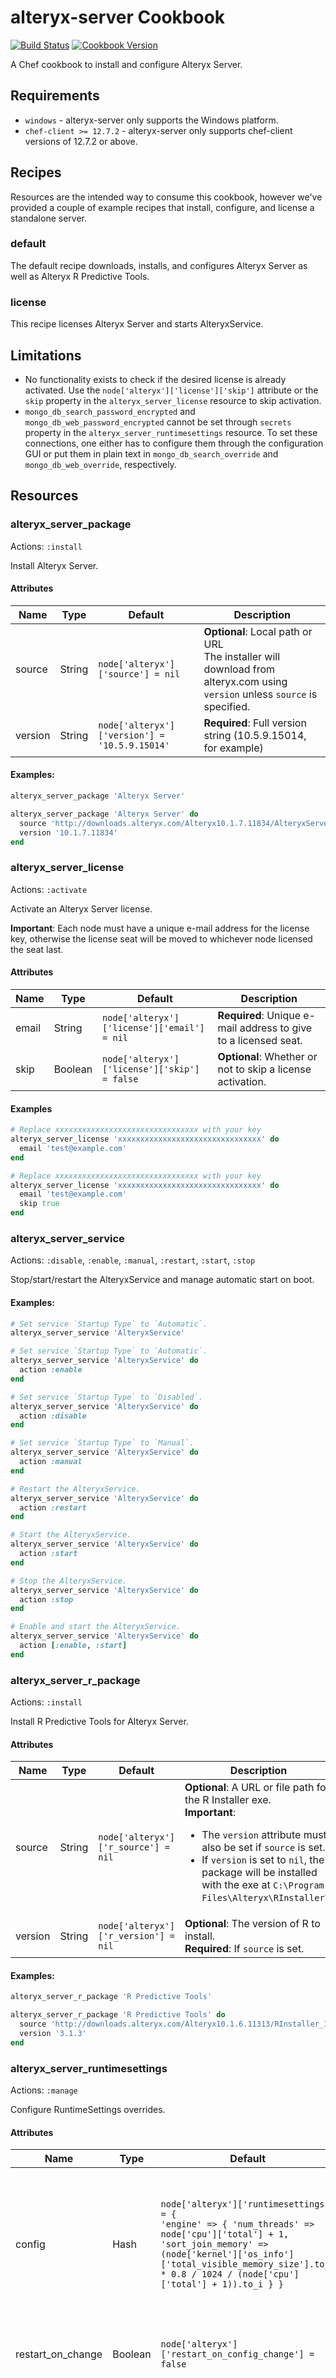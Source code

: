 alteryx-server Cookbook
================================
[![Build Status](https://travis-ci.org/alteryx/cookbook-alteryx-server.svg?branch=master)](https://travis-ci.org/alteryx/cookbook-alteryx-server) [![Cookbook Version](https://img.shields.io/cookbook/v/alteryx-server.svg)](https://supermarket.chef.io/cookbooks/alteryx-server)

A Chef cookbook to install and configure Alteryx Server.

Requirements
------------
- `windows` - alteryx-server only supports the Windows platform.
- `chef-client >= 12.7.2` - alteryx-server only supports chef-client versions of 12.7.2 or above.

Recipes
-------
Resources are the intended way to consume this cookbook, however we've provided a couple of example recipes that install, configure, and license a standalone server.

### default

The default recipe downloads, installs, and configures Alteryx Server as well as Alteryx R Predictive Tools.

### license

This recipe licenses Alteryx Server and starts AlteryxService.

Limitations
-----------

- No functionality exists to check if the desired license is already activated. Use the `node['alteryx']['license']['skip']` attribute or the `skip` property in the `alteryx_server_license` resource to skip activation.
- `mongo_db_search_password_encrypted` and `mongo_db_web_password_encrypted` cannot be set through `secrets` property in the `alteryx_server_runtimesettings` resource. To set these connections, one either has to configure them through the configuration GUI or put them in plain text in `mongo_db_search_override` and `mongo_db_web_override`, respectively.

Resources
---------

### alteryx_server_package
Actions: `:install`

Install Alteryx Server.

#### Attributes
|Name  |Type  |Default|Description|
|------|------|-------|-----------|
|source|String|`node['alteryx']['source'] = nil`  |**Optional**: Local path or URL<br/>The installer will download from alteryx.com using `version` unless `source` is specified.|
|version|String|`node['alteryx']['version'] = '10.5.9.15014'`|**Required**: Full version string (10.5.9.15014, for example)|

#### Examples:

```ruby
alteryx_server_package 'Alteryx Server'
```

```ruby
alteryx_server_package 'Alteryx Server' do
  source 'http://downloads.alteryx.com/Alteryx10.1.7.11834/AlteryxServerInstallx64_10.1.7.11834.exe'
  version '10.1.7.11834'
end
```

### alteryx_server_license
Actions: `:activate`

Activate an Alteryx Server license.

**Important**: Each node must have a unique e-mail address for the license key, otherwise the license seat will be moved to whichever node licensed the seat last.

#### Attributes
|Name  |Type  |Default|Description|
|------|------|-------|-----------|
|email |String|`node['alteryx']['license']['email'] = nil`|**Required**: Unique e-mail address to give to a licensed seat.|
|skip |Boolean|`node['alteryx']['license']['skip'] = false`|**Optional**: Whether or not to skip a license activation.|

#### Examples

```ruby
# Replace xxxxxxxxxxxxxxxxxxxxxxxxxxxxxxxx with your key
alteryx_server_license 'xxxxxxxxxxxxxxxxxxxxxxxxxxxxxxxx' do
  email 'test@example.com'
end
```

```ruby
# Replace xxxxxxxxxxxxxxxxxxxxxxxxxxxxxxxx with your key
alteryx_server_license 'xxxxxxxxxxxxxxxxxxxxxxxxxxxxxxxx' do
  email 'test@example.com'
  skip true
end
```
### alteryx_server_service
Actions: `:disable`, `:enable`, `:manual`, `:restart`, `:start`, `:stop`

Stop/start/restart the AlteryxService and manage automatic start on boot.

#### Examples:

```ruby
# Set service `Startup Type` to `Automatic`.
alteryx_server_service 'AlteryxService'
```

```ruby
# Set service `Startup Type` to `Automatic`.
alteryx_server_service 'AlteryxService' do
  action :enable
end
```

```ruby
# Set service `Startup Type` to `Disabled`.
alteryx_server_service 'AlteryxService' do
  action :disable
end
```

```ruby
# Set service `Startup Type` to `Manual`.
alteryx_server_service 'AlteryxService' do
  action :manual
end
```

```ruby
# Restart the AlteryxService.
alteryx_server_service 'AlteryxService' do
  action :restart
end
```

```ruby
# Start the AlteryxService.
alteryx_server_service 'AlteryxService' do
  action :start
end
```

```ruby
# Stop the AlteryxService.
alteryx_server_service 'AlteryxService' do
  action :stop
end
```

```ruby
# Enable and start the AlteryxService.
alteryx_server_service 'AlteryxService' do
  action [:enable, :start]
end
```

### alteryx_server_r_package
Actions: `:install`

Install R Predictive Tools for Alteryx Server.

#### Attributes
|Name   |Type  |Default|Description|
|-------|------|-------|-----------|
|source |String|`node['alteryx']['r_source'] = nil`|**Optional**: A URL or file path for the R Installer exe.<br/>**Important**:<ul><li>The `version` attribute must also be set if `source` is set.</li><li>If `version` is set to `nil`, the package will be installed with the exe at `C:\Program Files\Alteryx\RInstaller\`.</li></ul>|
|version|String|`node['alteryx']['r_version'] = nil`|**Optional**: The version of R to install.<br/>**Required**: If `source` is set.|

#### Examples:
```ruby
alteryx_server_r_package 'R Predictive Tools'
```

```ruby
alteryx_server_r_package 'R Predictive Tools' do
  source 'http://downloads.alteryx.com/Alteryx10.1.6.11313/RInstaller_10.1.6.11313.exe'
  version '3.1.3'
end
```

### alteryx_server_runtimesettings
Actions: `:manage`

Configure RuntimeSettings overrides.

#### Attributes
|Name  |Type  |Default|Description|
|------|------|-------|-----------|
|config           |Hash   |`node['alteryx']['runtimesettings'] = {`<br/>  `'engine' => { 'num_threads' => node['cpu']['total'] + 1,`<br/>  `'sort_join_memory' =>`<br/>    `(node['kernel']['os_info']['total_visible_memory_size'].to_i`<br/>      `* 0.8 / 1024 / (node['cpu']['total'] + 1)).to_i } }`|**Optional**: Configure RuntimeSettings.xml given a hash of settings. `num_threads` is set to the number of cores plus one. `sort_join_memory` is set to 80% of the total memory divided by `num_threads`.|
|restart_on_change|Boolean|`node['alteryx']['restart_on_config_change'] = false`|**Optional**: Restart the AlteryxService service when RuntimeSettings.xml has changed.|
|secrets          |Hash   |`nil`|**Optional**: A hash of secrets/passwords to be encrypted. See the examples section below for valid options.<br/><br/>By default we set this to `nil` instead of a `node` attribute as these values should be stored securely. Look at encrypted databags, chef-vault, citadel and others.|

##### `config` options
The `config` attribute by default will look for settings under `node['alteryx']['runtimesettings']`. The recommended way to configure properties in `RuntimeSettings.xml` is to set attributes per node or per role under `node['alteryx']['runtimesettings']`. To disable the controller, for example, add the following line to `attributes/default.rb`:
```ruby
default['alteryx']['runtimesettings']['controller']['controller_enabled'] = false
```

One could also achieve the same result by passing a hash directly to `alteryx_server_runtimesettings`. See the example below.

#### Examples:
```ruby
alteryx_server_runtimesettings 'RuntimeSettings.xml'
```

```ruby
alteryx_server_runtimesettings 'Configure RuntimeSettings' do
  config(
    controller: {
      controller_enabled: false,
      logging_enabled: true,
      logging_path: 'C:\\Some\\Log\\File.log'
    },
    worker: {
      thread_count: 8
    }
  ),
  secrets(
    mongo_password: 'somesupersecretmongopassword',
    remote_secret: 'thecontrollerssecret',
    server_secret: 'thelocalserversecret',
    smtp_password: 'somesupersecretsmtppassword'
  )
  restart_on_change true
end
```
#### Options
##### `controller` options
The following contains available options and descriptions for child settings under the `controller` attribute.

|Name|Type|Default value|Description|
|----|----|-------------|-----------|
|cleanup_queue_inputs_time_to_live|`Integer`<br/>(min)|`0`|The age of queue input items (uploaded files) before `Time.now` to remove. Tuning this setting may help to reduce the amount of drive space necessary as the system is used.|
|cleanup_queue_time_to_live|`Integer`<br/>(min)|`0`|The age of queue items and results before `Time.now` to remove. Tuning this setting may help to reduce the amount of drive space necessary as the system is used.|
|cleanup_scheduler_time_to_live|`Integer`<br/>(min)|`0`|The age of scheduler items before `Time.now` to remove. Tuning this setting may help to reduce the amount of drive space necessary as the system is used.|
|controller_enabled|`Boolean`|`true`|`true` if this node is the Controller, `false` if not. Only run one Controller per Server.|
|embedded_mongo_db_enabled|`Boolean`|`false`|`true` if Embedded MongoDB is enabled (default for Private Server), `false` if using SQLite or User-managed MongoDB.|
|embedded_mongo_db_root_path|`String`|`'C:\\ProgramData\\`<br/>`Alteryx\\Service\\`<br/>`Persistence\\Mongo'`|Necessary only if you are using Embedded MongoDB. The root path is the location where database files should be stored.|
|gallery_enabled|`Boolean`|`false`|`true` if this node is a Gallery, `false` otherwise.|
|logging_enabled|`Boolean`|`false`|If `true`, logging is enabled otherwise logging disabled.|
|logging_file_max_size|`Integer`<br/>(mb)|`10`|Approximate log file size before rotating.|
|logging_path|`String`|`'C:\\ProgramData\\`<br/>`Alteryx\\Service\\`<br/>`AlteryxServiceLog.`<br/>`log'`|Full path to log file.|
|logging_rotation_enabled|`Boolean`|`true`|If `true`, rotate log file when it reaches approximate size limit.|
|logging_severity_threshold|`Integer`|`6`|`0-7`: Minimum Syslog logging level, suggested is minimum `5`, `7` is Debug (highest).|
|map_tile_disk_cache_max_size|`Integer`<br/>(mb)|`1024`|This is the maximum amount of space to consume for caching tiles on the hard drive. A higher disk cache will result in greater consumption of drive space, but may increase performance of map tile requests.|
|map_tile_mem_cache_max_size|`Integer`|`10000`|This is the maximum number of map tiles that will be stored in memory. 1,000 tiles will require roughly 450MB of memory. A higher memory cache will result in more tiles being stored to increase performance, but will require more system resources.|
|map_tile_reference_layers_time_to_live|`Integer`<br/>(sec)|`86400`|The amount of time to persist reference layer information. Increasing this number may help optimize performance of frequently requested layers. If a reference layer expires, it will be generated again the next time it is requested.|
|mongo_db_database_name|`String`|`nil`|Name of the Service database in User-managed MongoDB instance.|
|mongo_db_enabled|`Boolean`|`false`|If `true` use User-managed MongoDB, otherwise use either (Embedded MongoDB or SQLite).|
|mongo_db_password_encrypted|`String`|`nil`|If using auth on MongoDB, encrypted MongoDB password. Set using `mongo_password` in the `secrets` property of the `alteryx_server_runtimesettings` resource.|
|mongo_db_server_name|`String`|`nil`|MongoDB server name as `host:port`.|
|mongo_db_user_name|`String`|`nil`|If using auth on MongoDB, valid username for MongoDB.|
|scheduler_auto_connect_enabled|`Boolean`|`true`|Enabling this setting will allow users on this machine to auto-connect to the Scheduler. You may need to enable this if you are having difficulties connecting to the Scheduler.|
|server_secret_encrypted|`String`|`nil`|Encrypted server secret. Set using `server_secret` in the `secrets` property of the `alteryx_server_runtimesettings` resource.|
|sqlite_path|`String`|`'C:\\ProgramData\\`<br/>`Alteryx\\Service`<br/>`\\Persistence'`|Necessary only if you are using SQLite. The root path is the location where database files should be stored.|
|web_interface_staging_path|`String`|`node['alteryx']`<br/>`['runtimesettings']`<br/>`['worker']['staging_path']`|The web interface staging path is the location where the Controller will write any necessary temporary or cache files. This setting should point to a location that is safe to write large amounts of files.|

##### `engine` options
The following contains available options and descriptions for child settings under the `engine` attribute.

|Name|Type|Default value|Description|
|----|----|-------------|-----------|
|browse_everywhere_limit_per_anchor|`Integer`<br/>(bytes)|`1024`|This is the current amount of memory that each Browse Everywhere anchor will consume.|
|default_temp_file_path|`String`|`'C:\\ProgramData\\`<br/>`Alteryx\\Engine'`|The path where temporary files used in processed workflows and apps will be placed. This setting should point to a location that is safe to write large amounts of files.|
|log_file_path|`String`|`'C:\\ProgramData\\`<br/>`Alteryx\\Engine'`|Each time a workflow or app is run, output logs are produced. These logs will be written to the directory specified in this setting. A blank logging directory will disable logging.|
|num_threads|`Integer`|`nil`|Some tools and operations can take advantage of multiple processing threads. Generally, this value should not be changed, and the default value is the number of available processor cores plus one.|
|package_staging_path|`String`|`'C:\\ProgramData\\`<br/>`Alteryx\\Engine\\Staging'`|Each time a workflow or app is run, output logs are produced. These logs will be written to the directory specified in this setting. A blank logging directory will disable logging.|
|proxy_configuration|`String`|`nil`|If present, proxy server configuration used by Download tool.|
|run_at_lower_priority|`Boolean`|`false`|If `true`, run Engine process at a lower system priority level (recommended to ensure AlteryxService functionality under high Engine load).|
|sort_join_memory|`Integer`|`0`|This is the minimum amount of memory that the Engine will consume while performing operations such as Sorts and Joins within a workflow or app. Generally, this value should not be changed. `0` is unlimited.|
|user_alias_override|`Boolean`|`false`|With this option, any user alias that is specified in the Alias Repository can take priority over a system alias.|
|user_lock_down|`Boolean`|`false`|If `false`, allow user settings to override temp path and memory settings, otherwise use system settings.|

##### `gallery` options
The following contains available options and descriptions for child settings under the `gallery` attribute.

|Name|Type|Default value|Description|
|----|----|-------------|-----------|
|authentication_type|`String`|`'BuiltIn'`|`'BuiltIn'`, `'Windows'`, or `'Kerberos'`<br/><br/>Alteryx Server supports built-in authentication as well as Integrated Windows Authentication either with or without Kerberos support. `BuiltIn` authentication uses email address and passwords to log in, while the `Windows` and `Kerberos` options utilize your internal network credentials.<br/><br/>**Note:** Once an authentication type has been selected, it should not be changed. Changing it may cause technical problems.|
|base_address|`String`|`'http://`<br/>`localhost/`<br/>`gallery/'`|This is the URL that users will go to when they visit the Gallery. Although the domain configuration must be done elsewhere, this setting is used in areas such as email content when links to workflows are made available.<br/><br/>If SSL is enabled and your listener is on a port other than 443, be sure to specify the port in this setting (ex. https://localhost:445/alteryxcloud)|
|default_gallery_admin_user_name|`String`|`nil`|To manage users, workflows, etc., an administrator account must be created. If `authentication_type` is set to `BuiltIn`, enter the email address of the administrator (ex. me@example.com). If `authentication_type` is set to `Windows` or `Kerberos`, specify the user account (ex. Domain\Username).|
|default_run_mode|`String`|`'Unrestricted'`|`'Unrestricted'`, `'Semi Safe'`, or `'Safe'`<br/><br/>Workflows in the Server can be configured to run with certain permissions, limiting or allowing certain tools in the workflow to be used. To prevent potentially malicious workflows from being executed, set this to `'Safe'`. Lowering the restriction will allow tools, such as the Run Command Tool, to be used in Workflows.|
|elastic_search_index_name|`String`|`'alteryx-gallery'`|Only needed if `search_provider` is set to `Elasticsearch`. Name of the Elasticsearch database.|
|elastic_search_url|`String`|`nil`|Only needed if `search_provider` is set to `Elasticsearch`. URL of the Elasticsearch provider.|
|logging_path|`String`|`'C:\\`<br/>`ProgramData\\`<br/>`Alteryx\\`<br/>`Gallery\\`<br/>`Logs'`|Full path to log directory.|
|mongo_db_search_connection|`String`|`nil`|Full MongoDB connection string used for Search database, e.g., `mongodb://user:pass@host/Alteryx_Lucene`.|
|mongo_db_search_database_name|`String`|`'Alteryx`<br/>`Gallery_`<br/>`Lucene'`|Name of Search database in MongoDB instance.|
|mongo_db_search_override|`Boolean`|`false`|If `true`, use MongoDBSearchConnection otherwise build connection string from search parameters (`mongo_db_search_database_name`, `mongo_db_search_password_encrypted`, `mongo_db_search_server_name`, and `mongo_db_search_user_name`).  If `false`, use Controller connection info.|
|mongo_db_search_password_encrypted|`String`|`nil`|If using auth on MongoDB, encrypted MongoDB password used for Search database.|
|mongo_db_search_server_name|`String`|`nil`|MongoDB Search server name as `host:port`.|
|mongo_db_search_user_name|`String`|`nil`|If using auth on MongoDB, user name used for Search database. e.g., `mongodb://user:pass@host/AlteryxGallery`.|
|mongo_db_web_connection|`String`|`nil`|Full MongoDB connection string used for Gallery database.|
|mongo_db_web_database_name|`String`|`'Alteryx`<br/>`Gallery'`|Name of Gallery database in MongoDB instance.|
|mongo_db_web_override|`Boolean`|`false`|If `true`, use MongoDBWebConnection otherwise build connection string from web parameters (`mongo_db_web_database_name`, `mongo_db_web_password_encrypted`, `mongo_db_web_server_name`, and `mongo_db_web_user_name`).  If `false`, use Controller connection info.|
|mongo_db_web_password_encrypted|`String`|`nil`|If using auth on MongoDB, encrypted MongoDB password used for Gallery database.|
|mongo_db_web_server_name|`String`|`nil`|MongoDB Gallery server name as `host:port`.|
|mongo_db_web_user_name|`String`|`nil`|If using auth on MongoDB, valid username for Gallery database.|
|search_provider|`String`|`'Lucene'`|`'Lucene'` or `'Elasticsearch'`<br/><br/>Name of the search engine used by the Gallery.|
|smtp_email|`String`|`nil`|Email address used to send Gallery email alerts.|
|smtp_enabled|`Boolean`|`true`|If `true`, enable email events on the Gallery, otherwise disable.|
|smtp_password_encrypted|`String`|`nil`|Encrypted password used to log into SMTP server when sending Gallery email alerts. Set using `smtp_password` in the `secrets` property of the `alteryx_server_runtimesettings` resource.|
|smtp_port|`Integer`|`25`|Port on SMTP server used to send Gallery email alerts.|
|smtp_server_name|`String`|`nil`|SMTP server name used for Gallery email alerts.|
|smtp_ssl_enabled|`Boolean`|`false`|If `true`, enable SSL for SMTP connections, otherwise disable.|
|smtp_user_name|`String`|`nil`|Username used to log into to SMTP server when sending Gallery email alerts.|
|ssl_enabled|`Boolean`|`false`|If `true`, enable SSL connections from Client to Gallery (https), otherwise use http connections.|
|working_path|`String`|`'C:\\`<br/>`ProgramData\\`<br/>`Alteryx\\`<br/>`Gallery'`|The workspace is where the Gallery will write any necessary temporary files. This setting should point to a location that is safe to write large amounts of files.|

##### `worker` options
The following contains available options and descriptions for child settings under the `worker` attribute.

|Name|Type|Default value|Description|
|----|----|-------------|-----------|
|execute_domain|`String`|`nil`|The optional domain for the provided username that will be used to run the Engine on the Queue Worker.|
|execute_password_encrypted|`String`|`nil`|The encrypted password corresponding to the user that will run the Engine on the Queue Worker.|
|execute_user_name|`String`|`nil`|If non-empty, the username that will be used to run the Engine on the Queue Worker.|
|quality_of_service_min|`Integer`|`0`|`0-9`: Quality of Service is used to manage resource allocation in a multi-node deployment. For normal operation, leave this setting at 0.|
|queue_worker_enabled|`Boolean`|`true`|Enabling this machine to run scheduled Alteryx workflows will allow it to take requests to run workflows from the Scheduler or from the Gallery. In multi-node deployments, you may want to set this attribute to `false` if you have another machine that will be running workflows.|
|render_worker_count|`Integer`|`2`|The number of Render Workers to run on this node (the number of `AlteryxService_RenderWorker.exe` executables).|
|render_worker_enabled|`Boolean`|`true`|Enabling this machine to act as a Map Worker will allow it to render map tiles for Map Questions and the Map Input Tool. In multi-node deployments, you may want to set this attribute to `false` if you have another machine that will process map tile requests, and if this one will be dedicated to running scheduled workflows.|
|server_name|`String`|`nil`|The Controller as `server:port` to which this worker connects.|
|server_secret_encrypted|`String`|`nil`|The encrypted server secret corresponding to the current Controller. Set using `remote_secret` in the `secrets` property of the `alteryx_server_runtimesettings` resource.|
|sort_join_memory|`Integer`|`0`|Enabling this machine to act as a Map Worker will allow it to render map tiles for Map Questions and the Map Input Tool. In multi-node deployments, you may want to uncheck this option if you have another machine that will process map tile requests, and if this one will be dedicated to running scheduled workflows. `0` is unlimited.|
|staging_path|`String`|`'C:\\ProgramData\\`<br/>`Alteryx\\Service\\Staging'`|Path to staging directory. Location where packages are unpacked for execution by a compute slave etc etc.|
|thread_count|`Integer`|`1`|This is the maximum number of workflows that are allowed to run simultaneously on this machine. Your license may already have a limitation, and setting this to a number higher than the license may result in errors.|
|timeout|`Integer`<br/>(sec)|`0`|If you do not want jobs to run for an extended period of time, you can use this setting to force jobs to cancel after a certain amount of time has passed. This will help to free up system resources that might otherwise be taken up by unintentionally long running jobs. `0` is unlimited.|
|use_local_server|`Boolean`|`true`|If `true`, default to using localhost:80 as the server and retrieve server secret.  Otherwise, use provided server and server secret.|

Testing
-------
This cookbook comes with both unit tests (ChefSpec) and integration tests (test-kitchen and ServerSpec).

### Unit tests
From the root of the repository, run `rspec .` to execute the unit tests.

### Integration tests
Use the included `.kitchen.yml` file as a base and add customizations to `.kitchen.local.yml` to create an instance in test-kitchen. Run `kitchen verify` to execute the integration tests.

License
-------
This software is licensed under the Apache 2 license, quoted below.

    Copyright (c) 2016 Alteryx, Inc. <http://www.alteryx.com/>

    Licensed under the Apache License, Version 2.0 (the "License");
    you may not use this file except in compliance with the License.
    You may obtain a copy of the License at

       http://www.apache.org/licenses/LICENSE-2.0

    Unless required by applicable law or agreed to in writing, software
    distributed under the License is distributed on an "AS IS" BASIS,
    WITHOUT WARRANTIES OR CONDITIONS OF ANY KIND, either express or implied.
    See the License for the specific language governing permissions and
    limitations under the License.

